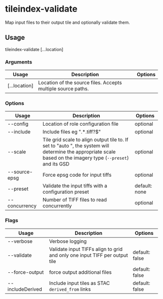 # tileindex-validate

Map input files to their output tile and optionally validate them.

## Usage

tileindex-validate <options> [...location]

### Arguments

| Usage         | Description                                                  | Options |
| ------------- | ------------------------------------------------------------ | ------- |
| [...location] | Location of the source files. Accepts multiple source paths. |         |

### Options

| Usage                  | Description                                                                                                                                                    | Options       |
| ---------------------- | -------------------------------------------------------------------------------------------------------------------------------------------------------------- | ------------- |
| --config <str>         | Location of role configuration file                                                                                                                            | optional      |
| --include <str>        | Include files eg ".\*.tiff?$"                                                                                                                                  | optional      |
| --scale <value>        | Tile grid scale to align output tile to. If set to "auto ", the system will determine the appropriate scale based on the imagery type (`--preset`) and its GSD | optional      |
| --source-epsg <number> | Force epsg code for input tiffs                                                                                                                                | optional      |
| --preset <str>         | Validate the input tiffs with a configuration preset                                                                                                           | default: none |
| --concurrency <number> | Number of TIFF files to read concurrently                                                                                                                      | optional      |

### Flags

| Usage            | Description                                                                | Options        |
| ---------------- | -------------------------------------------------------------------------- | -------------- |
| --verbose        | Verbose logging                                                            |                |
| --validate       | Validate input TIFFs align to grid and only one input TIFF per output tile | default: false |
| --force-output   | force output additional files                                              | default: false |
| --includeDerived | Include input tiles as STAC `derived_from` links                           | default: false |

<!-- This file has been autogenerated by src/readme/readme.generate.ts -->
